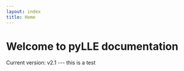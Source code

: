 ```yaml
---
layout: index
title: Home
---
```


# Welcome to pyLLE documentation

Current version: v2.1 --- this is a test


